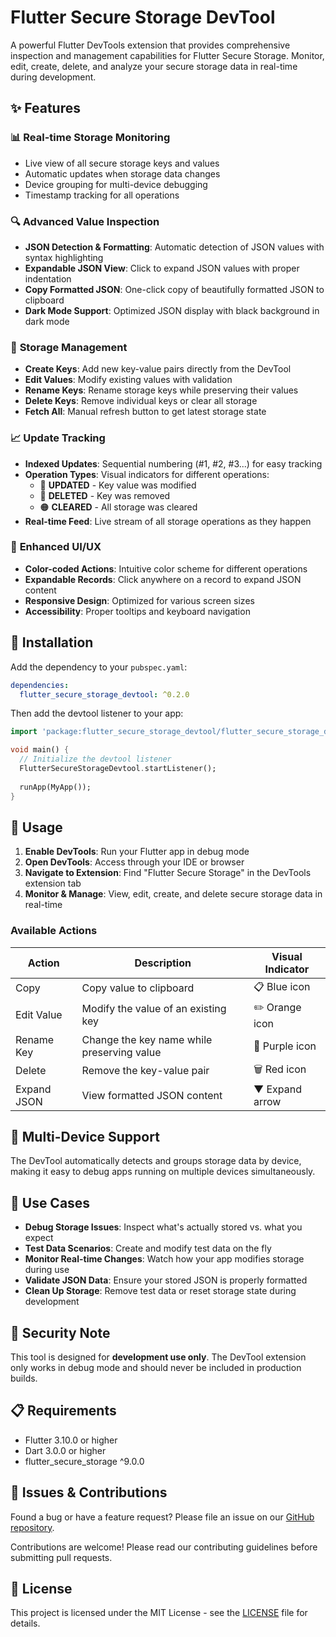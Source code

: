 # Flutter Secure Storage DevTool

A powerful Flutter DevTools extension that provides comprehensive inspection and management capabilities for Flutter Secure Storage. Monitor, edit, create, delete, and analyze your secure storage data in real-time during development.

## ✨ Features

### 📊 **Real-time Storage Monitoring**
- Live view of all secure storage keys and values
- Automatic updates when storage data changes
- Device grouping for multi-device debugging
- Timestamp tracking for all operations

### 🔍 **Advanced Value Inspection**
- **JSON Detection & Formatting**: Automatic detection of JSON values with syntax highlighting
- **Expandable JSON View**: Click to expand JSON values with proper indentation
- **Copy Formatted JSON**: One-click copy of beautifully formatted JSON to clipboard
- **Dark Mode Support**: Optimized JSON display with black background in dark mode

### 📝 **Storage Management**
- **Create Keys**: Add new key-value pairs directly from the DevTool
- **Edit Values**: Modify existing values with validation
- **Rename Keys**: Rename storage keys while preserving their values
- **Delete Keys**: Remove individual keys or clear all storage
- **Fetch All**: Manual refresh button to get latest storage state

### 📈 **Update Tracking**
- **Indexed Updates**: Sequential numbering (#1, #2, #3...) for easy tracking
- **Operation Types**: Visual indicators for different operations:
  - 🔵 **UPDATED** - Key value was modified
  - 🔴 **DELETED** - Key was removed
  - 🟠 **CLEARED** - All storage was cleared
- **Real-time Feed**: Live stream of all storage operations as they happen

### 🎨 **Enhanced UI/UX**
- **Color-coded Actions**: Intuitive color scheme for different operations
- **Expandable Records**: Click anywhere on a record to expand JSON content
- **Responsive Design**: Optimized for various screen sizes
- **Accessibility**: Proper tooltips and keyboard navigation

## 🚀 Installation

Add the dependency to your `pubspec.yaml`:

```yaml
dependencies:
  flutter_secure_storage_devtool: ^0.2.0
```

Then add the devtool listener to your app:

```dart
import 'package:flutter_secure_storage_devtool/flutter_secure_storage_devtool.dart';

void main() {
  // Initialize the devtool listener
  FlutterSecureStorageDevtool.startListener();
  
  runApp(MyApp());
}
```

## 🔧 Usage

1. **Enable DevTools**: Run your Flutter app in debug mode
2. **Open DevTools**: Access through your IDE or browser
3. **Navigate to Extension**: Find "Flutter Secure Storage" in the DevTools extension tab
4. **Monitor & Manage**: View, edit, create, and delete secure storage data in real-time

### Available Actions

| Action | Description | Visual Indicator |
|--------|-------------|------------------|
| Copy | Copy value to clipboard | 📋 Blue icon |
| Edit Value | Modify the value of an existing key | ✏️ Orange icon |
| Rename Key | Change the key name while preserving value | 📝 Purple icon |
| Delete | Remove the key-value pair | 🗑️ Red icon |
| Expand JSON | View formatted JSON content | ▼ Expand arrow |

## 📱 Multi-Device Support

The DevTool automatically detects and groups storage data by device, making it easy to debug apps running on multiple devices simultaneously.

## 🎯 Use Cases

- **Debug Storage Issues**: Inspect what's actually stored vs. what you expect
- **Test Data Scenarios**: Create and modify test data on the fly  
- **Monitor Real-time Changes**: Watch how your app modifies storage during use
- **Validate JSON Data**: Ensure your stored JSON is properly formatted
- **Clean Up Storage**: Remove test data or reset storage state during development

## 🔐 Security Note

This tool is designed for **development use only**. The DevTool extension only works in debug mode and should never be included in production builds.

## 📋 Requirements

- Flutter 3.10.0 or higher
- Dart 3.0.0 or higher
- flutter_secure_storage ^9.0.0

## 🐛 Issues & Contributions

Found a bug or have a feature request? Please file an issue on our [GitHub repository](https://github.com/yourusername/flutter_secure_storage_devtool).

Contributions are welcome! Please read our contributing guidelines before submitting pull requests.

## 📄 License

This project is licensed under the MIT License - see the [LICENSE](LICENSE) file for details.
